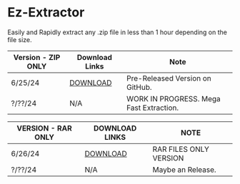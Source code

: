 # Ez-Extractor
Easily and Rapidly extract any .zip
file in less than 1 hour depending on the file size.

| Version - ZIP ONLY               |  Download Links        |  Note       |           
| ---------------------- | ------------------------ |------------------------ |
| 6/25/24              |        [DOWNLOAD](https://github.com/Drixxytec/Ez-Extractor/releases/download/Pre-Release/EZEXTRACTOR.exe)| Pre-Released Version on GitHub.|
| ?/??/24             |        N/A| WORK IN PROGRESS. Mega Fast Extraction. |

| VERSION - RAR ONLY   | DOWNLOAD LINKS   |     NOTE       |
|----------------------|-------------------|------------------|
| 6/26/24              |        [DOWNLOAD](https://github.com/Drixxytec/Ez-Extractor/releases/download/Release/EZEXTRACTOR.RARS.exe)| RAR FILES ONLY VERSION|
| ?/??/24              |        N/A| Maybe an Release. |
